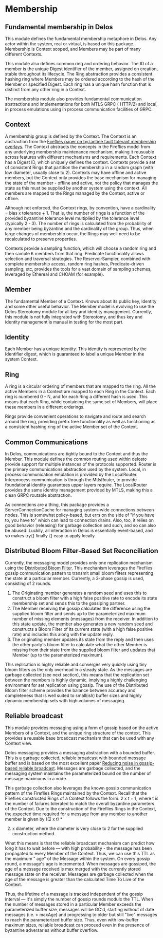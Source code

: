 # Membership

## Fundamental membership in Delos

This module defines the fundamental membership metaphore in Delos. Any actor within the system, real or virtual, is
based on this package. Membership is Context scoped, and Members may be part of many different Contexts.

This module also defines common ring and ordering behavior. The ID of a member is the unique Digest identifier of the
member, assigned on creation, stable throughout its lifecycle. The Ring abstraction provides a consistent hashing ring
where Members may be ordered according to the hash of the Member or specified Digest. Each ring has a unique hash
function that is distinct from any other ring in a Context.

The membership module also provides fundamental communication abstractions and implementations for both MTLS GRPC (
HTTP/2) and local, in process emulations using in process communication facilities of GRPC.

## Context

A membership group is defined by the Context. The Context is an abstraction from
the [Fireflies paper on byzantine fault tolerant membership overlays](https://ymsir.com/papers/fireflies-tocs.pdf). The
Context abstracts the concepts in the Fireflies model from any underlying membership maintenance mechanism, making it
reusuable across features with different mechanisms and requirements. Each Context has a Digest ID, which uniquely
defines the context. Contexts provide a set of consistent Rings that partition the membership in a random graph (with
low diameter, usually close to 2). Contexts may have offline and active members, but the Context only provides the base
mechanism for managing the state of the member - offline and active, not the policy that manages the state as this must
be supplied by another system using the context. All members are mapped to the Rings managed by the Context, active or
offline.

Although not enforced, the Context rings, by convention, have a cardinality = bias x tolerance + 1. That is, the number
of rings is a function of the provided byzantine tolerance level multiplied by the tolerance level (typically 2 - 3).
The number of rings is calculated from the probability of any member being byzantine and the cardinality of the group.
Thus, when large changes of membership occur, the Rings may well need to be recalculated to preserve properties.

Contexts provide a sampling function, which will choose a random ring and then sample K members from that ring.
Predicate functionality allows selection and traversal strategies. The ReservoirSampler, combined with complete
membership access, random ring hashes, Predicate-driven sampling, etc, provides the tools for a vast domain of sampling
schemes, leveraged by Ethereal and CHOAM (for example).

## Member

The fundamental Member of a Context. Knows about its public key, Identity and some other useful behavior. The Member
model is evolving to use the Delos Stereotomy module for all key and identity management. Currently, this module is not
fully integrated with Stereotomy, and thus key and identity management is manual in testing for the most part.

## Identity

Each Member has a unique identity. This identity is represented by the Identifier digest, which is guaranteed to label a
unique Member in the system Context.

## Ring

A ring is a circular ordering of members that are mapped to the ring. All the active Members in a Context are mapped to
each Ring in the Context. Each ring is numbered 0 - N, and for each Ring a different hash is used. This means that each
Ring, while containing the same set of Members, will place these members in a different orderings.

Rings provide convenient operations to navigate and route and search around the ring, providing prefix tree
functionality as well as functioning as a consistent hashing ring of the active Member set of the Context.

## Common Communications

In Delos, communications are tightly bound to the Context and thus the Member. This module defines the common routing
used within delosto provide support for multiple instances of the protocols supported.
Router is the primary communications abstraction used by the system. Local, in process communication emulation is
provided by the LocalRouter. Interprocess communication is through the MtlsRouter, to provide
foundational identity guarantees upper layers require. The LocalRouter provides the same identity management provided by
MTLS, making this a clean GRPC routable abstraction.

As connections are a thing, this package provides a ServerConnectionCache for managing system-wide connections between
nodes. This is somewhat policy-based, but errs on the side of "if you have to, you have to"
which can lead to connection drains. Also, too, it relies on good behavior (releasing) for garbage collection and such,
and so can also be abused. Luckily, all interaction in Delos is essentially
event-based, and so makes try{} finally {} easy to apply locally.

## Distributed Bloom Filter-Based Set Reconciliation

Currently, the messaging model provides only one replication mechanism using
the [Distributed Bloom Filter](https://arxiv.org/abs/1910.07782). This mechanism leverages the Fireflies gossip
communication pattern to transmit small bloom filters representing the state at a particular member. Currently, a
3-phase gossip is used, consisting of 2 rounds.

1. The Originating member generates a random seed and uses this to construct a bloom filter with a high false positive
   rate
   to encode its state membership set and sends this to the gossiping partner.
2. The Member receiving the gossip calculates the difference using the supplied bloom filter and sends up to the
   parameterized maximum number of missing elements (messages) from the receiver. In addition to this state update, the
   member also generates a new random seed and constructs a Bloom Filter of its current state (with a high false
   positive rate) and includes this along with the update reply.
3. The originating member updates its state from the reply and then uses the other party's bloom filter to calculate
   what the other Member is missing from their state from the supplied bloom filter and updates that Member (up to the
   parameterized maximum).

This replication is highly reliable and converges very quickly using tiny bloom filters as the only overhead in
a steady state. As the messages are garbage collected (see next section), this means that the replication set between
the
members is highly dynamic, implying a highly challenging environment for set replication using gossip. The use of the
Distributed Bloom filter scheme provides the balance between accuracy and completeness that is well suited to small(ish)
buffer sizes and highly dynamic membership sets with high volumes of messaging.

## Reliable broadcast

This module provides messaging using a form of gossip based on the active Members of a Context, and the unique ring
structure of the context. This provides a reusable base broadcast mechanism that can be used with any Context view.

Delos messaging provides a messaging abstraction with a bounded buffer. This is a garbage collected, reliable broadcast
with bounded message buffer and is based on the most excellent
paper [Reducing noise in gossip-based reliable broadcast](https://citeseerx.ist.psu.edu/viewdoc/summary?doi=10.1.1.575.3297).
Messages are garbage collected, and the messaging system maintains the parameterized bound on the number of message
maximums in a node.

This garbage collection also leverages the known gossip communication pattern of the Fireflies Rings maintained by the
Context. Recall that the Fireflies constructed Rings of a Context follows the form: 2 x t + 1, where t is the number of
failures tolerated to match the overall byzantine parameters of the Context. Due to the construction of the Fireflies
Rings in the Context, the expected time required for a message from any member to another member is given by ((2 x t) *

2) x diameter, where the diameter is very close to 2 for the supplied construction method.

What this means is that the reliable broadcast mechanism can predict how long it has to wait before — with high
probability - the message has been propagated to every Member of the Context. Thus, we can use this TTL as the maximum "
age" of the Message within the system. On every gossip round, a message's age is incremented. When messages are
gossiped, the age of a message received is max merged with the currently stored message state on the receiver. Messages
are garbage collected when the age of the message is greater than the calculated Time To Live of the Context.

Thus, the lifetime of a message is tracked independent of the gossip interval — it's simply the number of gossip rounds
modulo the TTL. When the number of messages stored in a particular Member exceeds the parameterized buffer size,
messages will be GC'd, starting without of date messages (i.e. > maxAge) and progressing to older but still "live"
messages to reach the parameterized buffer size. Thus, even with low-buffer maximum sizes, reliable broadcast can
proceed
even in the presence of byzantine adversaries without buffer overflow.
